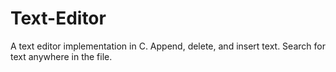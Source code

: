 # Text-Editor
A text editor implementation in C. Append, delete, and insert text. Search for text anywhere in the file. 

